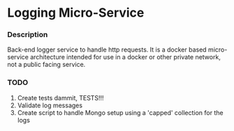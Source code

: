 # Logging Micro-Service

### Description
Back-end logger service to handle http requests. It is a docker based micro-service architecture intended for use in a docker or other private network, not a public facing service.

### TODO
1. Create tests dammit, TESTS!!!
2. Validate log messages
3. Create script to handle Mongo setup using a 'capped' collection for the logs